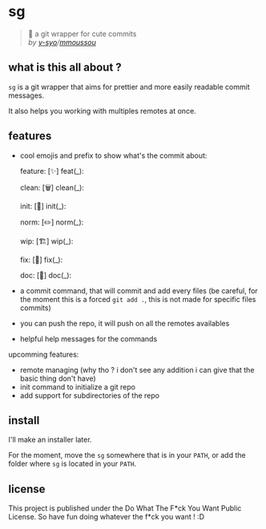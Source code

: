# sg

> 🌸 a git wrapper for cute commits  
> *by [y-syo](https://y-syo.me)/[mmoussou](https://profile.intra.42.fr/users/mmoussou)*

## what is this all about ?

``sg`` is a git wrapper that aims for prettier and more easily readable commit messages.

It also helps you working with multiples remotes at once.

## features

  - cool emojis and prefix to show what's the commit about:

    feature:  [✨] feat(\_):

    clean:    [🗑️] clean(\_):

    init:     [🎉] init(\_):

    norm:     [✏️] norm(\_):

    wip:      [🏗️] wip(\_):

    fix:      [🔨] fix(\_):

    doc:      [📝] doc(\_):    

  - a commit command, that will commit and add every files (be careful, for the moment this is a forced ``git add .``, this is not made for specific files commits)
  - you can push the repo, it will push on all the remotes availables
  - helpful help messages for the commands

upcomming features:
  - remote managing (why tho ? i don't see any addition i can give that the basic thing don't have)
  - init command to initialize a git repo
  - add support for subdirectories of the repo

## install

I'll make an installer later.

For the moment, move the ``sg`` somewhere that is in your ``PATH``, or add the folder where ``sg`` is located in your ``PATH``.

## license

This project is published under the Do What The F\*ck You Want Public License.
So have fun doing whatever the f\*ck you want ! :D
